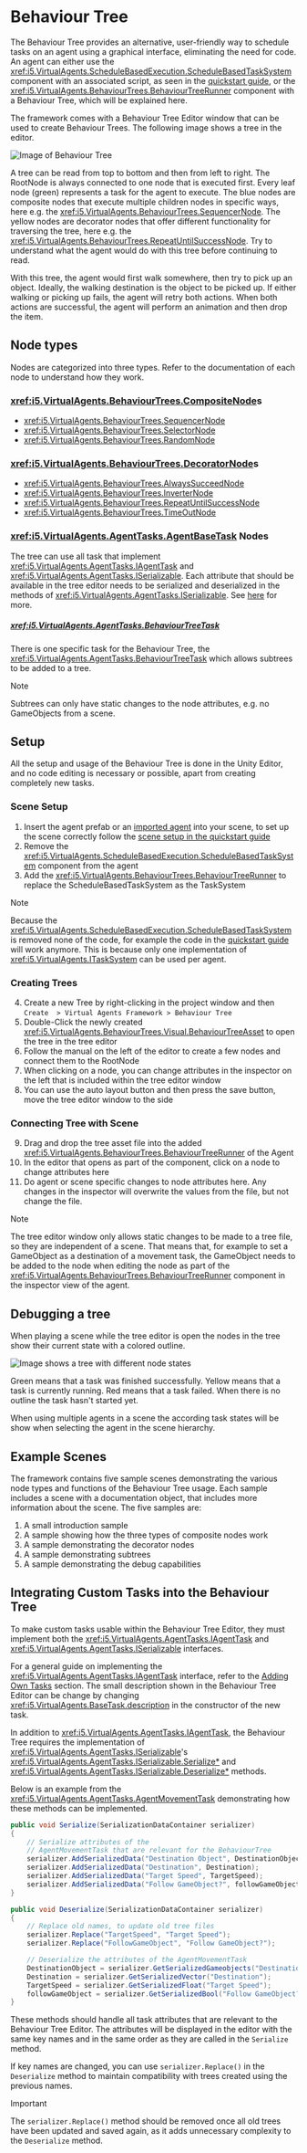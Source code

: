 # Behaviour Tree
The Behaviour Tree provides an alternative, user-friendly way to schedule tasks on an agent using a graphical interface, eliminating the need for code. An agent can either use the <xref:i5.VirtualAgents.ScheduleBasedExecution.ScheduleBasedTaskSystem> component with an associated script, as seen in the [quickstart guide](quickstart-guide.md#setting-up-the-scene), or the <xref:i5.VirtualAgents.BehaviourTrees.BehaviourTreeRunner> component with a Behaviour Tree, which will be explained here.

The framework comes with a Behaviour Tree Editor window that can be used to create Behaviour Trees. The following image shows a tree in the editor.

![Image of Behaviour Tree](~/resources/BehaviourTree.png)

A tree can be read from top to bottom and then from left to right. The RootNode is always connected to one node that is executed first. Every leaf node (green) represents a task for the agent to execute. The blue nodes are composite nodes that execute multiple children nodes in specific ways, here e.g. the <xref:i5.VirtualAgents.BehaviourTrees.SequencerNode>. The yellow nodes are decorator nodes that offer different functionality for traversing the tree, here e.g. the <xref:i5.VirtualAgents.BehaviourTrees.RepeatUntilSuccessNode>. 
Try to understand what the agent would do with this tree before continuing to read.

With this tree, the agent would first walk somewhere, then try to pick up an object. Ideally, the walking destination is the object to be picked up. If either walking or picking up fails, the agent will retry both actions. When both actions are successful, the agent will perform an animation and then drop the item.

## Node types
Nodes are categorized into three types. Refer to the documentation of each node to understand how they work.
### <xref:i5.VirtualAgents.BehaviourTrees.CompositeNode>s
- <xref:i5.VirtualAgents.BehaviourTrees.SequencerNode>
- <xref:i5.VirtualAgents.BehaviourTrees.SelectorNode>
- <xref:i5.VirtualAgents.BehaviourTrees.RandomNode>

### <xref:i5.VirtualAgents.BehaviourTrees.DecoratorNode>s
- <xref:i5.VirtualAgents.BehaviourTrees.AlwaysSucceedNode>
- <xref:i5.VirtualAgents.BehaviourTrees.InverterNode>
- <xref:i5.VirtualAgents.BehaviourTrees.RepeatUntilSuccessNode>
- <xref:i5.VirtualAgents.BehaviourTrees.TimeOutNode>
### <xref:i5.VirtualAgents.AgentTasks.AgentBaseTask> Nodes
The tree can use all task that implement <xref:i5.VirtualAgents.AgentTasks.IAgentTask> and <xref:i5.VirtualAgents.AgentTasks.ISerializable>. Each attribute that should be available in the tree editor needs to be serialized and deserialized in the methods of <xref:i5.VirtualAgents.AgentTasks.ISerializable>. See [here](behaviour-tree.md#integrating-custom-tasks-into-the-behaviour-tree) for more.
##### <xref:i5.VirtualAgents.AgentTasks.BehaviourTreeTask>
There is one specific task for the Behaviour Tree, the <xref:i5.VirtualAgents.AgentTasks.BehaviourTreeTask> which allows subtrees to be added to a tree.
> [!NOTE]
> Subtrees can only have static changes to the node attributes, e.g. no GameObjects from a scene.
## Setup
All the setup and usage of the Behaviour Tree is done in the Unity Editor, and no code editing is necessary or possible, apart from creating completely new tasks.
### Scene Setup
1. Insert the agent prefab or an [imported agent](own-agents.md) into your scene, to set up the scene correctly follow the [scene setup in the quickstart guide](quickstart-guide.md#setting-up-the-scene)
2. Remove the <xref:i5.VirtualAgents.ScheduleBasedExecution.ScheduleBasedTaskSystem> component from the agent
3. Add the <xref:i5.VirtualAgents.BehaviourTrees.BehaviourTreeRunner> to replace the ScheduleBasedTaskSystem as the TaskSystem

> [!NOTE]
> Because the <xref:i5.VirtualAgents.ScheduleBasedExecution.ScheduleBasedTaskSystem> is removed none of the code, for example the code in the [quickstart guide](quickstart-guide.md#setting-up-the-scene) will work anymore. This is because only one implementation of <xref:i5.VirtualAgents.ITaskSystem> can be used per agent.

### Creating Trees
4. Create a new Tree by right-clicking in the project window and then `Create  > Virtual Agents Framework > Behaviour Tree` 
5. Double-Click the newly created <xref:i5.VirtualAgents.BehaviourTrees.Visual.BehaviourTreeAsset> to open the tree in the tree editor 
6. Follow the manual on the left of the editor to create a few nodes and connect them to the RootNode
7. When clicking on a node, you can change attributes in the inspector on the left that is included within the tree editor window
8. You can use the auto layout button and then press the save button, move the tree editor window to the side

### Connecting Tree with Scene
9. Drag and drop the tree asset file into the added <xref:i5.VirtualAgents.BehaviourTrees.BehaviourTreeRunner> of the Agent
10. In the editor that opens as part of the component, click on a node to change attributes here
11. Do agent or scene specific changes to node attributes here. Any changes in the inspector will overwrite the values from the file, but not change the file.

> [!NOTE]
> The tree editor window only allows static changes to be made to a tree file, so they are independent of a scene. That means that, for example to set a GameObject as a destination of a movement task, the GameObject needs to be added to the node when editing the node as part of the <xref:i5.VirtualAgents.BehaviourTrees.BehaviourTreeRunner> component in the inspector view of the agent.

## Debugging a tree
When playing a scene while the tree editor is open the nodes in the tree show their current state with a colored outline. 

![Image shows a tree with different node states](~/resources/NodeDebugging.png)

Green means that a task was finished successfully.
Yellow means that a task is currently running.
Red means that a task failed. 
When there is no outline the task hasn't started yet.

When using multiple agents in a scene the according task states will be show when selecting the agent in the scene hierarchy.

## Example Scenes

The framework contains five sample scenes demonstrating the various node types and functions of the Behaviour Tree usage. Each sample includes a scene with a documentation object, that includes more information about the scene. The five samples are: 
1. A small introduction sample 
2. A sample showing how the three types of composite nodes work
3. A sample demonstrating the decorator nodes
4. A sample demonstrating subtrees 
5. A sample demonstrating the debug capabilities

## Integrating Custom Tasks into the Behaviour Tree
To make custom tasks usable within the Behaviour Tree Editor, they must implement both the <xref:i5.VirtualAgents.AgentTasks.IAgentTask> and <xref:i5.VirtualAgents.AgentTasks.ISerializable> interfaces. 

For a general guide on implementing the <xref:i5.VirtualAgents.AgentTasks.IAgentTask> interface, refer to the [Adding Own Tasks](task-system.md#adding-own-tasks) section. The small description shown in the Behaviour Tree Editor can be change by changing <xref:i5.VirtualAgents.BaseTask.description> in the constructor of the new task.

In addition to <xref:i5.VirtualAgents.AgentTasks.IAgentTask>, the Behaviour Tree requires the implementation of <xref:i5.VirtualAgents.AgentTasks.ISerializable>'s <xref:i5.VirtualAgents.AgentTasks.ISerializable.Serialize*> and <xref:i5.VirtualAgents.AgentTasks.ISerializable.Deserialize*> methods. 

Below is an example from the <xref:i5.VirtualAgents.AgentTasks.AgentMovementTask> demonstrating how these methods can be implemented.

```csharp
public void Serialize(SerializationDataContainer serializer)
{
    // Serialize attributes of the 
    // AgentMovementTask that are relevant for the BehaviourTree
    serializer.AddSerializedData("Destination Object", DestinationObject);
    serializer.AddSerializedData("Destination", Destination);
    serializer.AddSerializedData("Target Speed", TargetSpeed);
    serializer.AddSerializedData("Follow GameObject?", followGameObject);
}

public void Deserialize(SerializationDataContainer serializer)
{
    // Replace old names, to update old tree files
    serializer.Replace("TargetSpeed", "Target Speed");
    serializer.Replace("FollowGameObject", "Follow GameObject?");

    // Deserialize the attributes of the AgentMovementTask
    DestinationObject = serializer.GetSerializedGameobjects("Destination Object");
    Destination = serializer.GetSerializedVector("Destination");
    TargetSpeed = serializer.GetSerializedFloat("Target Speed");
    followGameObject = serializer.GetSerializedBool("Follow GameObject?");
}
```

These methods should handle all task attributes that are relevant to the Behaviour Tree Editor. The attributes will be displayed in the editor with the same key names and in the same order as they are called in the `Serialize` method. 

If key names are changed, you can use `serializer.Replace()` in the `Deserialize` method to maintain compatibility with trees created using the previous names.

> [!IMPORTANT]
> The `serializer.Replace()` method should be removed once all old trees have been updated and saved again, as it adds unnecessary complexity to the `Deserialize` method.
